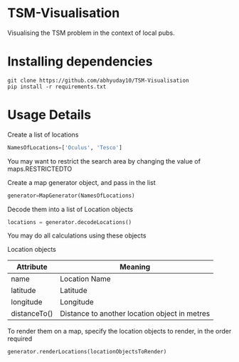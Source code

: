 # TSM-Visualisation
Visualising the TSM problem in the context of local pubs.

# Installing dependencies
```
git clone https://github.com/abhyuday10/TSM-Visualisation
pip install -r requirements.txt
```

# Usage Details

Create a list of locations
```python
NamesOfLocations=['Oculus', 'Tesco']
```

You may want to restrict the search area by changing the value of maps.RESTRICTEDTO

Create a map generator object, and pass in the list
```python
generator=MapGenerator(NamesOfLocations)
```

Decode them into a list of Location objects
```python
locations = generator.decodeLocations()
```

You may do all calculations using these objects

Location objects

| Attribute    | Meaning                                       |
| ------------ | --------------------------------------------- |
| name         | Location Name                                 |
| latitude     | Latitude                                      |
| longitude    | Longitude                                     |
| distanceTo() | Distance to another location object in metres |

To render them on a map, specify the location objects to render, in the order required
```python
generator.renderLocations(locationObjectsToRender)
```

